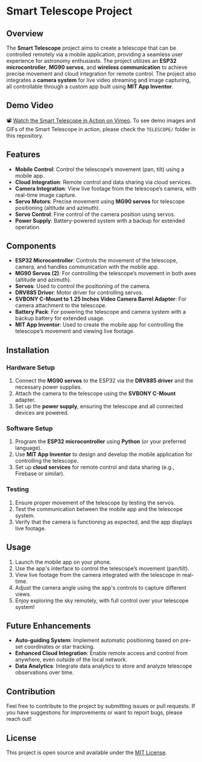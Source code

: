 # Smart Telescope Project

## Overview

The **Smart Telescope** project aims to create a telescope that can be controlled remotely via a mobile application, providing a seamless user experience for astronomy enthusiasts. The project utilizes an **ESP32 microcontroller**, **MG90 servos**, and **wireless communication** to achieve precise movement and cloud integration for remote control. The project also integrates a **camera system** for live video streaming and image capturing, all controllable through a custom app built using **MIT App Inventor**.
## Demo Video

📽️ [Watch the Smart Telescope in Action on Vimeo](https://vimeo.com/1103012977).
To see demo images and GIFs of the Smart Telescope in action, please check the `TELESCOPE/` folder in this repository.

## Features

- **Mobile Control**: Control the telescope’s movement (pan, tilt) using a mobile app.
- **Cloud Integration**: Remote control and data sharing via cloud services.
- **Camera Integration**: View live footage from the telescope’s camera, with real-time image capture.
- **Servo Motors**: Precise movement using **MG90 servos** for telescope positioning (altitude and azimuth).
- **Servo Control**: Fine control of the camera position using servos.
- **Power Supply**: Battery-powered system with a backup for extended operation.

## Components

- **ESP32 Microcontroller**: Controls the movement of the telescope, camera, and handles communication with the mobile app.
- **MG90 Servos (2)**: For controlling the telescope’s movement in both axes (altitude and azimuth).
- **Servos**: Used to control the positioning of the camera.
- **DRV885 Driver**: Motor driver for controlling servos.
- **SVBONY C-Mount to 1.25 Inches Video Camera Barrel Adapter**: For camera attachment to the telescope.
- **Battery Pack**: For powering the telescope and camera system with a backup battery for extended usage.
- **MIT App Inventor**: Used to create the mobile app for controlling the telescope’s movement and viewing live footage.

## Installation

### Hardware Setup
1. Connect the **MG90 servos** to the ESP32 via the **DRV885 driver** and the necessary power supplies.
2. Attach the camera to the telescope using the **SVBONY C-Mount** adapter.
3. Set up the **power supply**, ensuring the telescope and all connected devices are powered.

### Software Setup
1. Program the **ESP32 microcontroller** using **Python** (or your preferred language).
2. Use **MIT App Inventor** to design and develop the mobile application for controlling the telescope.
3. Set up **cloud services** for remote control and data sharing (e.g., Firebase or similar).

### Testing
1. Ensure proper movement of the telescope by testing the servos.
2. Test the communication between the mobile app and the telescope system.
3. Verify that the camera is functioning as expected, and the app displays live footage.

## Usage

1. Launch the mobile app on your phone.
2. Use the app's interface to control the telescope’s movement (pan/tilt).
3. View live footage from the camera integrated with the telescope in real-time.
4. Adjust the camera angle using the app's controls to capture different views.
5. Enjoy exploring the sky remotely, with full control over your telescope system!

## Future Enhancements

- **Auto-guiding System**: Implement automatic positioning based on pre-set coordinates or star tracking.
- **Enhanced Cloud Integration**: Enable remote access and control from anywhere, even outside of the local network.
- **Data Analytics**: Integrate data analytics to store and analyze telescope observations over time.

## Contribution

Feel free to contribute to the project by submitting issues or pull requests. If you have suggestions for improvements or want to report bugs, please reach out!

## License

This project is open source and available under the [MIT License](LICENSE).
